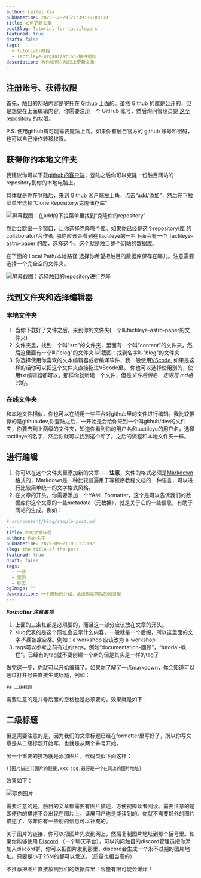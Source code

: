 ```yaml
---
author: Leilei Xia
pubDatetime: 2023-12-29T21:39:36+00:00
title: 如何更新文章
postSlug: Tutorial-for-tactileyers
featured: true
draft: false
tags:
  - tutorial-教程
  - Tactileye-organization-触目组织
description: 教你如何在触目上更新文章
---
```


## 注册账号、获得权限

首先，触目的网站内容是寄托在 [Github](https://github.com) 上面的。虽然 Github 的库是公开的，但是想要在上面编辑内容，你需要注册一个 GitHub 账号，然后询问管理员要 [这个repository](https://github.com/Tactileye/Tactileye-astro-paper) 的权限。

P.S. 使用github有可能需要魔法上网。如果你有触目官方的 github 账号和密码，也可以自己操作转移权限。

## 获得你的本地文件夹

我建议你可以下载[github的客户端](https://desktop.github.com)，登陆之后你可以克隆一份触目网站的repository到你的本地电脑上。

具体就是你在登陆后，来到 Github 客户端左上角，点击“add/添加”，然后在下拉菜单里选择“Clone Repository/克隆储存库”

![屏幕截图：在add的下拉菜单里找到“克隆你的repository”](https://media.discordapp.net/attachments/1190410492691365908/1190410554104348682/Screenshot_2023-12-29_at_4.46.29_PM.png?ex=65a1b338&is=658f3e38&hm=aa162a8ea96873efe20004c6315519d9980e80e93510a71b973717ffe8d0f3b2&=&width=1648&height=596)

然后会跳出一个窗口，让你选择克隆哪个库。如果你已经是这个repository/库 的 collaborator/合作者, 那你应该会看到在Tactileye的一栏下面会有一个 Tactileye-astro-paper 的库，选择这个。这个就是触目整个网站的数据库。

在下面的 Local Path/本地路径 选择你希望把触目的数据库保存在哪儿。注意需要选择一个完全空的文件夹。

![屏幕截图：选择触目的repository进行克隆](https://media.discordapp.net/attachments/1190410492691365908/1190411043952918649/Screenshot_2023-12-29_at_4.48.24_PM.png?ex=65a1b3ad&is=658f3ead&hm=c575e15efc5aad03c232e0aeacd8a59f5a03a89cba425e21dc7a1b64f238e089&=&width=1194&height=1178)

## 找到文件夹和选择编辑器

### 本地文件夹

1. 当你下载好了文件之后，来到你的文件夹(一个叫tactileye-astro-paper的文件夹)
2. 文件夹里，找到一个叫"src"的文件夹，里面有一个叫“content"的文件夹，然后这里面有一个叫"blog"的文件夹
   ![截图：找到名字叫"blog"的文件夹](https://media.discordapp.net/attachments/1190410492691365908/1190752565755908217/Screenshot_2023-12-30_at_3.25.30_PM.png?ex=65a2f1be&is=65907cbe&hm=95d1d456052e3d77cab1050a032a7a1f0dc6be4349c442a6f36eb05dfead2b7a&=&width=1090&height=1178)
3. 你选择使用你喜欢的文本编辑器或者编译软件，我一般使用[VScode](https://code.visualstudio.com), 如果是这样的话你可以把这个文件夹直接拖进VScode里。
   你也可以选择使用别的，使用txt编辑器都可以。那样你就新建一个文件，但是*文件后缀名一定得是.md格式*的。

### 在线文件夹

和本地文件相似，你也可以在线用一些平台对github里的文件进行编辑。我比较推荐的是github.dev,你登陆之后，一开始是会给你来到一个叫github/dev的文件夹，你要去到上两级的文件夹，知道你看到你的用户名和tactileye的用户名，选择tactileye的名字，然后你就可以找到这个库了。之后的流程和本地文件夹一样。

## 进行编辑

1. 你可以在这个文件夹里添加新的文章——**注意**，文件的格式必须是[Markdown](https://www.markdownguide.org/basic-syntax/)格式的，Markdown是一种比较普遍用于写程序教程文档的一种语言，可以进行比较简单统一的文字格式风格。
2. 在文章的开头，你需要添加一个YAML Formatter，这个是可以告诉我们的数据库你这个文章的一些metadata（元数据），就是关于它的一些信息，有助于网站的生成。例如：

```yaml
# src/content/blog/sample-post.md
---
title: 你的文章标题
author: 你的名字
pubDatetime: 2022-09-21T05:17:19Z
slug: the-title-of-the-post
featured: true
draft: false
tags:
  - 一些
  - 案例
  - 标签
ogImage: ""
description: 一个简短的介绍，会出现在网站的预览里
---
```

**_Formatter 注意事项_**

1. 上面的三条杠都是必须要的，而且这一部分应该放在文章的开头。
2. slug代表的是这个网址会显示什么内容，一般就是一个后缀，所以这里面的文字*不要包含空格*。例如：a workshop 应该改为 a-workshop
3. tags可以参考之前有过的tags，例如“documentation-回顾”，“tutorial-教程“。已经有的tag就不要创建一个新的但是其实是一样的tag了

做完这一步，你就可以开始编辑了。如果你了解了一点markdown，你会知道可以通过打井号来直接生成标题，例如：

```
## 二级标题
```

需要注意的是井号后面的空格也是必须要的。效果就是如下：

## 二级标题

但是需要注意的是，因为我们的文章标题已经在formatter里写好了，所以你写文章是从二级标题开始写，也就是从两个井号开始。

另一个重要的技巧就是添加图片。代码类似下面这样：

```
![图片描述](图片的链接,xxx.jpg,最好是一个在网上的图片地址)
```

效果如下：

![示例图片](https://media.discordapp.net/attachments/1069687619056832622/1094286434447409262/WechatIMG74.jpeg?ex=65a2afa8&is=65903aa8&hm=5f3a263bc6bcc60907142d8beff158df62439db5f2ef369717b2b3124aa849f7&=&width=1768&height=1178)

需要注意的是，触目的文章都需要有图片描述，方便视障读者阅读。需要注意的是即便你的描述不会出现在图片上，读屏用户也是能读到的。你就不需要额外的图片描述了，除非你有一些别的信息可以补充的。

关于图片的链接，你可以把图片先发到网上，然后复制图片地址到那个括号里。如果你能够使用 [Discord](https://discord.com) （一个聊天平台），可以询问触目的discord管理员把你添加入discord群，你可以把图片发到那里，discord会生成一个永不过期的图片地址。只要是小于25M的都可以发送。（质量也相当高的）

不推荐把图片直接放到我们的数据库里！容量有限可能会爆炸！
